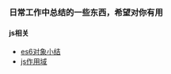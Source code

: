 ### 日常工作中总结的一些东西，希望对你有用

#### js相关
* [es6对象小结](https://github.com/signiliance/blog/blob/master/js%E7%9B%B8%E5%85%B3/es6%E5%AF%B9%E8%B1%A1%E5%B0%8F%E7%BB%93.md)
* [js作用域](https://github.com/signiliance/blog/blob/master/js%E7%9B%B8%E5%85%B3/js%E4%BD%9C%E7%94%A8%E5%9F%9F.md)